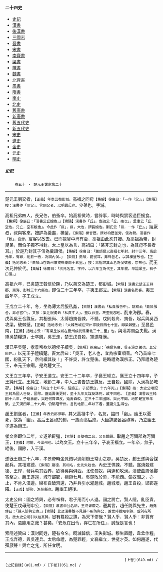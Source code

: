  



#### 二十四史

*   [史記](../a01/a01.md)
*   [漢書](../a02/a02.md)
*   [後漢書](../a03/a03.md)
*   [三國志](../a04/a04.md)
*   [晉書](../a05/a05.md)
*   [宋書](../a06/a06.md)
*   [南齊書](../a07/a07.md)
*   [梁書](../a08/a08.md)
*   [陳書](../a09/a09.md)
*   [魏書](../a10/a10.md)
*   [北齊書](../a11/a11.md)
*   [周書](../a12/a12.md)
*   [隋書](../a13/a13.md)
*   [南史](../a14/a14.md)
*   [北史](../a15/a15.md)
*   [舊唐書](../a16/a16.md)
*   [新唐書](../a17/a17.md)
*   [舊五代史](../a18/a18.md)
*   [新五代史](../a19/a19.md)
*   [宋史](../a20/a20.md)
*   [遼史](../a21/a21.md)
*   [金史](../a22/a22.md)
*   [元史](../a23/a23.md)
*   [明史](../a24/a24.md)


##### 史記
　　 `卷五十 ‧ 楚元王世家第二十`

* * *

楚元王劉交者，`【正義】年表云都彭城。`高祖之同母`【集解】徐廣曰：「一作『父』。」【索隱】按：漢書作「同父」。言同父者，以明異母也。`少弟也，字游。

高祖兄弟四人，長兄伯，伯蚤卒。始高祖微時，嘗辟事，時時與賔客過巨嫂食。`【集解】徐廣曰：「漢書云丘嫂也。」【索隱】漢書作「丘」。應劭云「丘，姓也」。孟康云「丘，空也。兄亡，空有嫂也」。今此作「巨」，巨，大也，謂長嫂也。劉氏云「巨，一作『丘』。」`嫂厭叔，叔與客來，嫂詳為羹盡，櫟釜，`【索隱】櫟音歷。謂以杓歷釜旁，使為聲。漢書作「轑」，音勞。`賔客以故去。已而視釜中尚有羹，高祖由此怨其嫂。及高祖為帝，封昆弟，而伯子獨不得封。太上皇以為言，高祖曰：「某非忘封之也，為其母不長者耳。」於是乃封其子信為羹頡侯。`【集解】徐廣曰：「羹頡侯以高祖七年封，封十三年，高后元年，有罪，削爵一級，為關內侯。」　【索隱】羹頡，爵號耳，非縣邑名，以其櫟釜故也。【正義】括地志云：「羹頡山在媯州懷戎縣東南十五里。」按：高祖取其山名為侯號者，怨故也。`而王次兄仲於代。`【集解】徐廣曰：「次兄名喜，字仲，以六年立為代王，其年罷。卒謚頃王。有子曰濞。」`

高祖六年，已禽楚王韓信於陳，乃以弟交為楚王，都彭城。`【索隱】漢書云楚王王薛郡、東海、彭城三十六縣也。`即位二十三年卒，子夷王郢立。`【索隱】漢書名郢客。`夷王四年卒，子王戊立。

王戊立二十年，冬，坐為薄太后服私姦，`【索隱】漢書云「私姦服舍中」。姚察云「姦於服舍，非必宮中」。又按：集注服虔云「私姦中人」。蓋以罪重，故至削郡也。`削東海郡。春，戊與吳王合謀反，其相張尚、太傅趙夷吾諫，不聽。戊則殺尚、夷吾，起兵與吳西攻梁，破棘壁。`【正義】括地志云：「大棘故城在宋州寧陵縣西七十里，即梁棘壁。」`至昌邑南，`【正義】括地志云：「有梁丘故城在曹州成武縣東北三十二里」也。`與漢將周亞夫戰。漢絕吳楚糧道，士卒飢，吳王走，楚王戊自殺，軍遂降漢。

漢已平吳楚，孝景帝欲以德侯子續吳，`【集解】徐廣曰：「德侯名廣，吳王濞之弟也。其父曰仲。」`以元王子禮續楚。竇太后曰：「吳王，老人也，宜為宗室順善。今乃首率七國，紛亂天下，奈何續其後！」不許吳，許立楚後。是時禮為漢宗正。乃拜禮為楚王，奉元王宗廟，是為楚文王。

文王立三年卒，子安王道立。安王二十二年卒，子襄王經立。襄王立十四年卒，子王純代立。王純立，地節二年，中人上書告楚王謀反，王自殺，國除，入漢為彭城郡。`【集解】徐廣曰：「純立十七年卒，謚節王。子延壽立，十九年死。」【索隱】按：太史公唯記王純為國人告反，國除。蓋延壽後更封，至十九年又謀反誅死，故不同也。　【正義】漢書云王純嗣十六年，子延壽嗣，與趙何齊謀反，延壽自殺，立三十二年國除。與此不同。地節是宣帝年號，去天漢四年二十九年，仍隔昭帝世。言到地節二年以下者，蓋褚先生誤也。`

趙王劉遂者，`【正義】年表云都邯鄲。`其父高祖中子，名友，謚曰「幽」。幽王以憂死，故為「幽」。高后王呂祿於趙，一歲而高后崩。大臣誅諸呂呂祿等，乃立幽王子遂為趙王。

孝文帝即位二年，立遂弟辟彊，`【索隱】音壁強二音，又音闢疆。`取趙之河閒郡為河閒王，`【正義】河閒，今瀛州也。`以為文王。立十三年卒，子哀王福立。一年卒，無子，絕後，國除，入于漢。

遂旣王趙二十六年，孝景帝時坐晁錯以適削趙王常山之郡。吳楚反，趙王遂與合謀起兵。其相建德、`【索隱】建德，其相名，史先失姓也。`內史王悍諫，不聽。遂燒殺建德、王悍，發兵屯其西界，欲待吳與俱西。北使匈奴，與連和攻漢。漢使曲周侯酈寄擊之。趙王遂還，城守邯鄲，相距七月。吳楚敗於梁，不能西。匈奴聞之，亦止，不肯入漢邊。欒布自破齊還，乃并兵引水灌趙城。趙城壞，趙王自殺，邯鄲遂降。`【正義】邯鄲，洺州縣也。`趙幽王絕後。

太史公曰：國之將興，必有禎祥，君子用而小人退。國之將亡，賢人隱，亂臣貴。使楚王戊毋刑申公，`【索隱】漢書申公名培，王戊胥靡之。`遵其言，趙任防與先生，`趙堯傳曰：「趙人防與公也。」【索隱】此及漢書雖不見趙不用防與公，蓋當時猶知事跡，或別有所見，故太史公明引以結其贊。`豈有篡殺之謀，為天下僇哉？賢人乎，賢人乎！非質有其內，惡能用之哉？甚矣，「安危在出令，存亡在所任」，誠哉是言也！

索隱述贊曰：漢封同姓，楚有令名。旣滅韓信，王失彭城。穆生置醴，韋孟作程。王戊弃德，與吳連兵。太后命禮，為楚罪輕。文襄繼立，世挺才英。如何趙遂，代殞厥聲！興亡之兆，所任宜明。

* * *

                                                           [上卷](049.md) / [史記目錄](a01.md) / [下卷](051.md) /

    